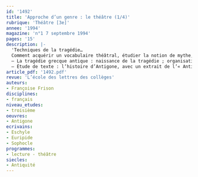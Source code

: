 ```yaml
---
id: '1492'
title: 'Approche d’un genre : le théâtre (1/4)'
rubrique: 'Théâtre [3e]'
annee: '1994'
magazine: 'n°1 7 septembre 1994'
pages: '15'
description: |-
  'Techniques de la tragédie…
  Comment acquérir un vocabulaire théâtral, étudier la notion de mythe, approcher la culture théâtrale et la diversité des textes de la tragédie antique ou classique…
  – La tragédie grecque antique : naissance de la tragédie ; organisation des concours tragiques ; structure d’une tragédie grecque ; l’organisation matérielle ; les auteurs tragiques grecs (Eschyle, Euripide, Sophocle) ; la tragédie latine
  – Étude de texte : l’histoire d’Antigone, avec un extrait de l’« Antigone » de Sophocle, des questions sur le texte et un corrigé'
article_pdf: '1492.pdf'
revue: 'L’école des lettres des collèges'
auteurs:
- Françoise Frison
disciplines:
- français
niveau_etudes:
- troisième
oeuvres:
- Antigone
ecrivains:
- Eschyle
- Euripide
- Sophocle
programmes:
- lecture - théâtre
siecles:
- Antiquité
---
```

